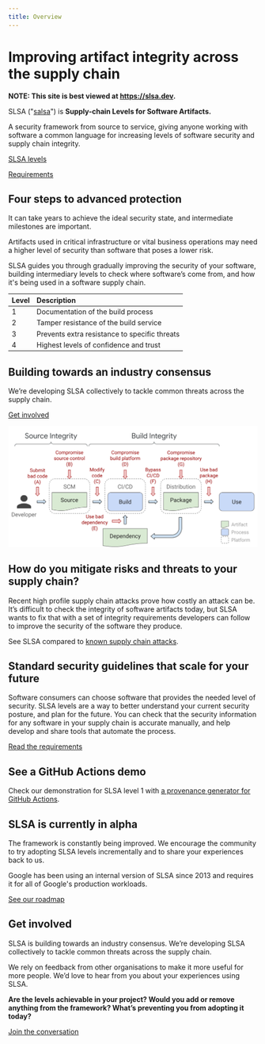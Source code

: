 ```yaml
---
title: Overview
---
```

# Improving artifact integrity across the supply chain

<!--{% if false %}-->

**NOTE: This site is best viewed at https://slsa.dev.**

<!--{% endif %}-->

<span class="subtitle">

SLSA ("[salsa](https://www.google.com/search?q=how+to+pronounce+salsa)") is **Supply-chain Levels for Software Artifacts.**

A security framework from source to service, giving anyone working with software a common language for increasing levels of software security and supply chain integrity.

</span>

<section class="buttons-horizontal">
<div class="pseudo-button">

[SLSA levels](levels.md)

</div>

<div class="pseudo-button">

[Requirements](requirements.md)

</div>

</section>

<!-- Levels overview -->
<section class="content-block">

## Four steps to advanced protection

<section class="col-2">

<div class="m-b-l">
<span class="subtitle">It can take years to achieve the ideal security state, and intermediate milestones are important.</span>

Artifacts used in critical infrastructure or vital business operations may need a higher level of security than software that poses a lower risk.

SLSA guides you through gradually improving the security of your software, building intermediary levels to check where software’s come from, and how it's being used in a software supply chain.

</div>

<div>

| Level | Description                               |
| :---- | :---------------------------------------- |
| 1 | Documentation of the build process            |
| 2 | Tamper resistance of the build service        |
| 3 | Prevents extra resistance to specific threats |
| 4 | Highest levels of confidence and trust        |

</div>

</section>
</section>

<section class="breakout">

## Building towards an industry consensus

We’re developing SLSA collectively to tackle common threats across the supply chain.

<div class="pseudo-button m-t-l">

[Get involved](getinvolved.md)

</div>

</section>

<!-- Supply chain diagram -->
<section class="content-block">

![Supply Chain Threats](images/supply-chain-threats.svg)

<section class="col-2">
<span>

## How do you mitigate risks and threats to your supply chain?

Recent high profile supply chain attacks prove how costly an attack can be. It’s difficult to check the integrity of software artifacts today, but SLSA wants to fix that with a set of integrity requirements developers can follow to improve the security of the software they produce.

See SLSA compared to [known supply chain attacks](levels.md#threats).

</span>
<span>

## Standard security guidelines that scale for your future

Software consumers can choose software that provides the needed level of security. SLSA levels are a way to better understand your current security posture, and plan for the future. You can check that the security information for any software in your supply chain is accurate manually, and help develop and share tools that automate the process.

<div class="pseudo-button">

[Read the requirements](requirements.md)

</div>

</span>

</section>

<!-- Github actions breakout -->
<section class="breakout">

## See a GitHub Actions demo

Check our demonstration for SLSA level 1 with [a provenance generator for GitHub Actions](https://github.com/slsa-framework/github-actions-demo).

</section>

<!-- Two column wrap-up -->
<section class="col-2 content-block">
<span>

## SLSA is currently in alpha

The framework is constantly being improved. We encourage the community to try adopting SLSA levels incrementally and to share your experiences back to us.

Google has been using an internal version of SLSA since 2013 and requires it for all of Google's production workloads.

<div class="pseudo-button m-t-l">

[See our roadmap](roadmap.md)

</div>
</span>

<span>

## Get involved

SLSA is building towards an industry consensus. We’re developing SLSA collectively to tackle common threats across the supply chain.

We rely on feedback from other organisations to make it more useful for more people. We’d love to hear from you about your experiences using SLSA.

**Are the levels achievable in your project? Would you add or remove anything from the framework? What’s preventing you from adopting it today?**

<div class="pseudo-button m-t-l">

[Join the conversation](getinvolved.md)

</div>

</span>
